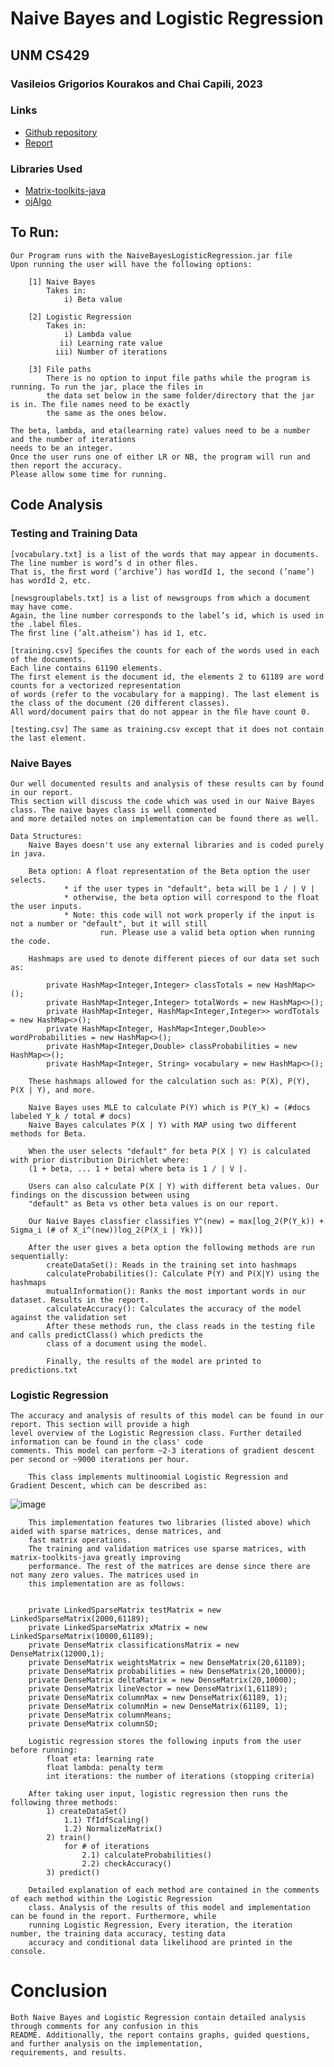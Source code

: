 # Naive Bayes and Logistic Regression
## UNM CS429
### Vasileios Grigorios Kourakos and Chai Capili, 2023

### Links
* [Github repository](https://github.com/ccapili808/NaiveBayes-Regression/)
* [Report](https://github.com/ccapili808/NaiveBayes-Regression/blob/main/NaiveBayes_Logistic_Regression.pdf)

### Libraries Used
* [Matrix-toolkits-java](https://github.com/fommil/matrix-toolkits-java/)
* [ojAlgo](https://github.com/optimatika/ojAlgo)

## To Run:
    Our Program runs with the NaiveBayesLogisticRegression.jar file
    Upon running the user will have the following options: 

        [1] Naive Bayes
            Takes in: 
                i) Beta value

        [2] Logistic Regression 
            Takes in: 
                i) Lambda value 
               ii) Learning rate value 
              iii) Number of iterations

        [3] File paths
            There is no option to input file paths while the program is running. To run the jar, place the files in 
            the data set below in the same folder/directory that the jar is in. The file names need to be exactly
            the same as the ones below. 

    The beta, lambda, and eta(learning rate) values need to be a number and the number of iterations
    needs to be an integer.
    Once the user runs one of either LR or NB, the program will run and then report the accuracy. 
    Please allow some time for running.

## Code Analysis
### Testing and Training Data
    [vocabulary.txt] is a list of the words that may appear in documents. The line number is word’s d in other ﬁles. 
    That is, the ﬁrst word (’archive’) has wordId 1, the second (’name’) has wordId 2, etc.

    [newsgrouplabels.txt] is a list of newsgroups from which a document may have come. 
    Again, the line number corresponds to the label’s id, which is used in the .label ﬁles. 
    The ﬁrst line (’alt.atheism’) has id 1, etc.

    [training.csv] Speciﬁes the counts for each of the words used in each of the documents. 
    Each line contains 61190 elements. 
    The first element is the document id, the elements 2 to 61189 are word counts for a vectorized representation 
    of words (refer to the vocabulary for a mapping). The last element is the class of the document (20 different classes). 
    All word/document pairs that do not appear in the ﬁle have count 0.

    [testing.csv] The same as training.csv except that it does not contain the last element.
### Naive Bayes
    Our well documented results and analysis of these results can by found in our report. 
    This section will discuss the code which was used in our Naive Bayes class. The naive bayes class is well commented
    and more detailed notes on implementation can be found there as well. 
    
    Data Structures: 
        Naive Bayes doesn't use any external libraries and is coded purely in java. 

        Beta option: A float representation of the Beta option the user selects. 
                * if the user types in "default", beta will be 1 / | V |
                * otherwise, the beta option will correspond to the float the user inputs. 
                * Note: this code will not work properly if the input is not a number or "default", but it will still 
                        run. Please use a valid beta option when running the code. 

        Hashmaps are used to denote different pieces of our data set such as: 

            private HashMap<Integer,Integer> classTotals = new HashMap<>();
            private HashMap<Integer,Integer> totalWords = new HashMap<>();
            private HashMap<Integer, HashMap<Integer,Integer>> wordTotals = new HashMap<>();
            private HashMap<Integer, HashMap<Integer,Double>> wordProbabilities = new HashMap<>();
            private HashMap<Integer,Double> classProbabilities = new HashMap<>();
            private HashMap<Integer, String> vocabulary = new HashMap<>();
        
        These hashmaps allowed for the calculation such as: P(X), P(Y), P(X | Y), and more. 

        Naive Bayes uses MLE to calculate P(Y) which is P(Y_k) = (#docs labeled Y_k / total # docs)
        Naive Bayes calculates P(X | Y) with MAP using two different methods for Beta. 

        When the user selects "default" for beta P(X | Y) is calculated with prior distribution Dirichlet where: 
        (1 + beta, ... 1 + beta) where beta is 1 / | V |. 

        Users can also calculate P(X | Y) with different beta values. Our findings on the discussion between using 
        "default" as Beta vs other beta values is on our report. 

        Our Naive Bayes classfier classifies Y^(new) = max[log_2(P(Y_k)) + Sigma_i (# of X_i^(new))log_2(P(X_i | Yk))]

        After the user gives a beta option the following methods are run sequentially: 
            createDataSet(): Reads in the training set into hashmaps
            calculateProbabilities(): Calculate P(Y) and P(X|Y) using the hashmaps
            mutualInformation(): Ranks the most important words in our dataset. Results in the report. 
            calculateAccuracy(): Calculates the accuracy of the model against the validation set
            After these methods run, the class reads in the testing file and calls predictClass() which predicts the 
            class of a document using the model. 
            
            Finally, the results of the model are printed to predictions.txt

### Logistic Regression
    The accuracy and analysis of results of this model can be found in our report. This section will provide a high 
    level overview of the Logistic Regression class. Further detailed information can be found in the class' code 
    comments. This model can perform ~2-3 iterations of gradient descent per second or ~9000 iterations per hour. 
        
        This class implements multinoomial Logistic Regression and Gradient Descent, which can be described as: 
![image](https://user-images.githubusercontent.com/115299284/227747070-4860eb9f-34b6-4b4e-a395-09bbb93830fc.png)

    
        This implementation features two libraries (listed above) which aided with sparse matrices, dense matrices, and 
        fast matrix operations. 
        The training and validation matrices use sparse matrices, with matrix-toolkits-java greatly improving 
        performance. The rest of the matrices are dense since there are not many zero values. The matrices used in 
        this implementation are as follows: 


        private LinkedSparseMatrix testMatrix = new LinkedSparseMatrix(2000,61189);
        private LinkedSparseMatrix xMatrix = new LinkedSparseMatrix(10000,61189);
        private DenseMatrix classificationsMatrix = new DenseMatrix(12000,1);
        private DenseMatrix weightsMatrix = new DenseMatrix(20,61189);
        private DenseMatrix probabilities = new DenseMatrix(20,10000);
        private DenseMatrix deltaMatrix = new DenseMatrix(20,10000);
        private DenseMatrix lineVector = new DenseMatrix(1,61189);
        private DenseMatrix columnMax = new DenseMatrix(61189, 1);
        private DenseMatrix columnMin = new DenseMatrix(61189, 1);
        private DenseMatrix columnMeans;
        private DenseMatrix columnSD;
        
        Logistic regression stores the following inputs from the user before running:  
            float eta: learning rate
            float lambda: penalty term
            int iterations: the number of iterations (stopping criteria) 
        
        After taking user input, logistic regression then runs the following three methods: 
            1) createDataSet()
                1.1) TfIdfScaling()
                1.2) NormalizeMatrix()
            2) train()
                for # of iterations
                    2.1) calculateProbabilities()
                    2.2) checkAccuracy()
            3) predict()
        
        Detailed explanation of each method are contained in the comments of each method within the Logistic Regression 
        class. Analysis of the results of this model and implementation can be found in the report. Furthermore, while 
        running Logistic Regression, Every iteration, the iteration number, the training data accuracy, testing data 
        accuracy and conditional data likelihood are printed in the console.


# Conclusion 
    Both Naive Bayes and Logistic Regression contain detailed analysis through comments for any confusion in this 
    README. Additionally, the report contains graphs, guided questions, and further analysis on the implementation, 
    requirements, and results. 
    

